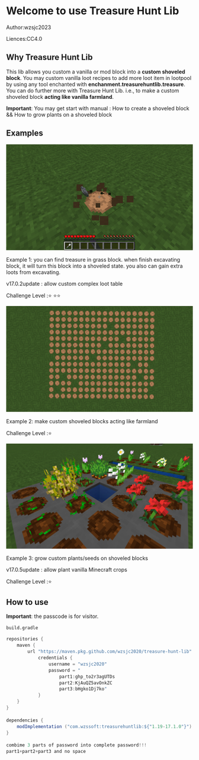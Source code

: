 # Welcome to use Treasure Hunt Lib

Author:wzsjc2023

Liences:CC4.0

## Why Treasure Hunt Lib

This lib allows you custom a vanilla or mod block into a **custom shoveled block**. You may custom vanilla loot recipes to add more loot item in lootpool by using any tool enchanted with **enchanment.treasurehuntlib.treasure**. You can do further more with Treasure Hunt Lib. i.e., to make a custom shoveled block **acting like vanilla farmland**.

**Important**: You may get start with manual : How to create a shoveled block && How to grow plants on a shoveled block



## Examples

![](img/custom_loot_table.gif)

Example 1: you can find treasure in grass block. when finish excavating block, it will turn this block into a shoveled state. you also can gain extra loots from excavating.

v17.0.2update : allow custom complex loot table

Challenge Level ::star: :star::star:



![](img/random_tick.gif)

Example 2: make custom shoveled blocks acting like farmland

Challenge Level ::star: 



![](img/more_crops.png)

Example 3: grow custom plants/seeds on shoveled blocks 

v17.0.5update : allow plant vanilla Minecraft crops

Challenge Level ::star: 



## How to use

**Important**: the passcode is for visitor.

```
build.gradle
```

```java
repositories {
	maven {
		url "https://maven.pkg.github.com/wzsjc2020/treasure-hunt-lib"
            credentials {
                username = "wzsjc2020"
                password = "
                    part1:ghp_to2r3agUTDs
                    part2:KjAuQZ5avOnkZC
                    part3:bHgko1Dj7ko"
            }
	}
}

dependencies {
	modImplementation ("com.wzssoft:treasurehuntlib:${"1.19-17.1.0"}")
}

combime 3 parts of password into complete password!!!
part1+part2+part3 and no space

```





